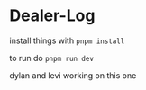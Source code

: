 # Dealer-Log

install things with ```pnpm install```

to run do ```pnpm run dev```

dylan and levi working on this one